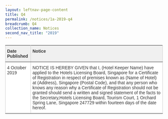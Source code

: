 ```yaml
---
layout: leftnav-page-content
title: Q4 
permalink: /notices/1a-2019-q4
breadcrumb: Q4 
collection_name: Notices
second_nav_title: "2019"
---
```


<style type="text/css">
.tg  {border-collapse:collapse;border-spacing:0;border-color:#ccc;}
.tg td{font-family:Arial, sans-serif;font-size:14px;padding:10px 5px;border-style:solid;border-width:1px;overflow:hidden;word-break:normal;border-color:#ccc;color:#333;background-color:#fff;}
.tg th{font-family:Arial, sans-serif;font-size:14px;font-weight:normal;padding:10px 5px;border-style:solid;border-width:1px;overflow:hidden;word-break:normal;border-color:#ccc;color:#333;background-color:#f0f0f0;}
.tg .tg-fymr{font-weight:bold;border-color:inherit;text-align:left;vertical-align:top}
.tg .tg-0pky{border-color:inherit;text-align:left;vertical-align:top}
</style>
<table class="tg">
  <tr>
    <th class="tg-fymr">Date Published</th>
    <th class="tg-fymr">Notice</th>
  </tr>
  <tr>
    <td class="tg-0pky">4 October 2019</td>
    <td class="tg-0pky">NOTICE IS HEREBY GIVEN that I, (Hotel Keeper Name) have applied to the Hotels Licensing Board, Singapore for a Certificate of Registration in respect of premises known as (Name of Hotel) at (Address), Singapore (Postal Code), and that any person who knows any reason why a Certificate of Registration should not be granted should send a written and signed statement of the facts to the Secretary,Hotels Licensing Board, Tourism Court, 1 Orchard Spring Lane, Singapore 247729 within fourteen days of the date hereof.</td>
  </tr>
</table>
